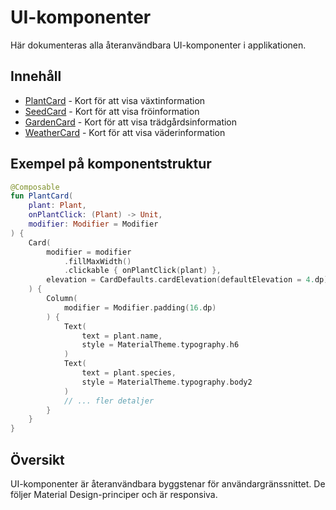 # UI-komponenter

Här dokumenteras alla återanvändbara UI-komponenter i applikationen.

## Innehåll
- [PlantCard](PlantCard.md) - Kort för att visa växtinformation
- [SeedCard](SeedCard.md) - Kort för att visa fröinformation
- [GardenCard](GardenCard.md) - Kort för att visa trädgårdsinformation
- [WeatherCard](WeatherCard.md) - Kort för att visa väderinformation

## Exempel på komponentstruktur
```kotlin
@Composable
fun PlantCard(
    plant: Plant,
    onPlantClick: (Plant) -> Unit,
    modifier: Modifier = Modifier
) {
    Card(
        modifier = modifier
            .fillMaxWidth()
            .clickable { onPlantClick(plant) },
        elevation = CardDefaults.cardElevation(defaultElevation = 4.dp)
    ) {
        Column(
            modifier = Modifier.padding(16.dp)
        ) {
            Text(
                text = plant.name,
                style = MaterialTheme.typography.h6
            )
            Text(
                text = plant.species,
                style = MaterialTheme.typography.body2
            )
            // ... fler detaljer
        }
    }
}
```

## Översikt
UI-komponenter är återanvändbara byggstenar för användargränssnittet. De följer Material Design-principer och är responsiva. 